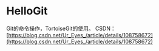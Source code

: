 # HelloGit
Git的命令操作，TortoiseGit的使用。
CSDN：[https://blog.csdn.net/Ur_Eyes_/article/details/108758672](https://blog.csdn.net/Ur_Eyes_/article/details/108758672)

